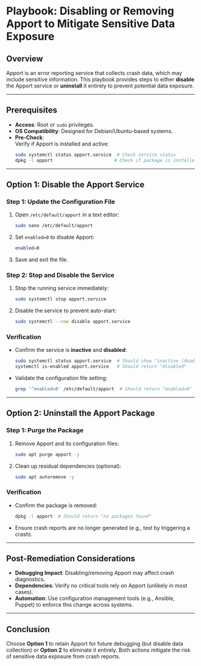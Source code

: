 # Playbook: Disabling or Removing Apport to Mitigate Sensitive Data Exposure

## **Overview**
Apport is an error reporting service that collects crash data, which may include sensitive information. This playbook provides steps to either **disable** the Apport service or **uninstall** it entirely to prevent potential data exposure.

---

## **Prerequisites**
- **Access**: Root or `sudo` privileges.
- **OS Compatibility**: Designed for Debian/Ubuntu-based systems.
- **Pre-Check**:  
  Verify if Apport is installed and active:
  ```bash
  sudo systemctl status apport.service  # Check service status
  dpkg -l apport                       # Check if package is installed
  ```

---

## **Option 1: Disable the Apport Service**

### **Step 1: Update the Configuration File**
1. Open `/etc/default/apport` in a text editor:
   ```bash
   sudo nano /etc/default/apport
   ```
2. Set `enabled=0` to disable Apport:
   ```bash
   enabled=0
   ```
3. Save and exit the file.

### **Step 2: Stop and Disable the Service**
1. Stop the running service immediately:
   ```bash
   sudo systemctl stop apport.service
   ```
2. Disable the service to prevent auto-start:
   ```bash
   sudo systemctl --now disable apport.service
   ```

### **Verification**
- Confirm the service is **inactive** and **disabled**:
  ```bash
  sudo systemctl status apport.service  # Should show "inactive (dead)"
  systemctl is-enabled apport.service   # Should return "disabled"
  ```
- Validate the configuration file setting:
  ```bash
  grep '^enabled=0' /etc/default/apport  # Should return "enabled=0"
  ```

---

## **Option 2: Uninstall the Apport Package**

### **Step 1: Purge the Package**
1. Remove Apport and its configuration files:
   ```bash
   sudo apt purge apport -y
   ```
2. Clean up residual dependencies (optional):
   ```bash
   sudo apt autoremove -y
   ```

### **Verification**
- Confirm the package is removed:
  ```bash
  dpkg -l apport  # Should return "no packages found"
  ```
- Ensure crash reports are no longer generated (e.g., test by triggering a crash).

---

## **Post-Remediation Considerations**
- **Debugging Impact**: Disabling/removing Apport may affect crash diagnostics.
- **Dependencies**: Verify no critical tools rely on Apport (unlikely in most cases).
- **Automation**: Use configuration management tools (e.g., Ansible, Puppet) to enforce this change across systems.

---

## **Conclusion**
Choose **Option 1** to retain Apport for future debugging (but disable data collection) or **Option 2** to eliminate it entirely. Both actions mitigate the risk of sensitive data exposure from crash reports.